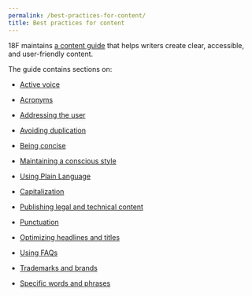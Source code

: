 ```yaml
---
permalink: /best-practices-for-content/
title: Best practices for content
---
```


18F maintains [a content guide](https://pages.18f.gov/content-guide/) that helps writers create clear, accessible, and user-friendly content.

The guide contains sections on:

* [Active voice](https://pages.18f.gov/content-guide/active-voice/)

* [Acronyms](https://pages.18f.gov/content-guide/acronyms/)

* [Addressing the user](https://pages.18f.gov/content-guide/address-the-user/)

* [Avoiding duplication](https://pages.18f.gov/content-guide/avoid-duplication/)

* [Being concise](https://pages.18f.gov/content-guide/be-concise/)

* [Maintaining a conscious style](https://pages.18f.gov/content-guide/conscious-style/)

* [Using Plain Language](https://pages.18f.gov/content-guide/plain-language/)

* [Capitalization](https://pages.18f.gov/content-guide/capitalization/)

* [Publishing legal and technical content](https://pages.18f.gov/content-guide/legal-and-technical-content/)

* [Punctuation](https://pages.18f.gov/content-guide/punctuation/)

* [Optimizing headlines and titles](https://pages.18f.gov/content-guide/optimize-headings-and-titles/)

* [Using FAQs](https://pages.18f.gov/content-guide/faqs/)

* [Trademarks and brands](https://pages.18f.gov/content-guide/trademarks-and-brands/)

* [Specific words and phrases](https://pages.18f.gov/content-guide/specific-words-and-phrases/)
